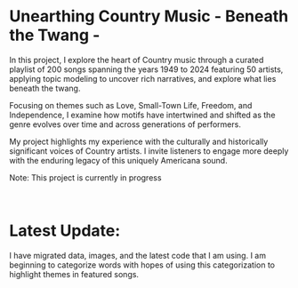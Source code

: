 # Unearthing Country Music - Beneath the Twang -
In this project, I explore the heart of Country music through a curated playlist of 200 songs spanning the years 1949 to 2024 featuring 50 artists, applying topic modeling to uncover rich narratives, and explore what lies beneath the twang.

Focusing on themes such as Love, Small-Town Life, Freedom, and Independence, I examine how motifs have intertwined and shifted as the genre evolves over time and across generations of performers.

My project highlights my experience with the culturally and historically significant voices of Country artists. I invite listeners to engage more deeply with the enduring legacy of this uniquely Americana sound.

Note: This project is currently in progress

<br>

# Latest Update:
I have migrated data, images, and the latest code that I am using. 
I am beginning to categorize words with hopes of using this categorization to highlight themes in featured songs.
